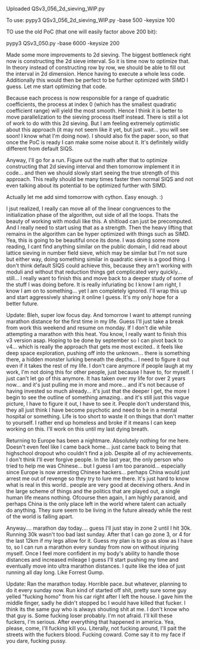 Uploaded QSv3_056_2d_sieving_WIP.py

To use: pypy3 QSv3_056_2d_sieving_WIP.py -base 500 -keysize 100

TO use the old PoC (that one will easily factor above 200 bit):

pypy3 QSv3_050.py -base 6000 -keysize 200

Made some more improvements to 2d sieving. The biggest bottleneck right now is constructing the 2d sieve interval.
So it is time now to optimize that. In theory instead of constructing row by row, we should be able to fill out the interval in 2d dimension. Hence having to execute a whole less code.
Additionally this would then be perfect to be further optimized with SIMD I guess.
Let me start optimizing that code.

Because each process is now responsible for a range of quadratic coefficients, the process at index 0 (which has the smallest quadratic coefficient range) will yield the most smooth. Hence I think it is better to move parallelization to the sieving process itself instead.
There is still a lot of work to do with this 2d sieving. But I am feeling extremely optimistic about this approach (it may not seem like it yet, but just wait... you will see soon! I know what I'm doing now). I should also fix the paper soon, so that once the PoC is ready I can make some noise about it. It's definitely wildly different from default SIQS.

Anyway, I'll go for a run. Figure out the math after that to optimize constructing that 2d sieving interval and then tomorrow implement it in code... and then we should slowly start seeing the true strength of this approach. This really should be many times faster then normal SIQS and not even talking about its potential to be optimized further with SIMD.

Actually let me add simd tomorrow with cython. Easy enough. :)

I jsut realized, I really can move all of the linear congruences to the initialization phase of the algorithm, out side of all the loops. Thats the beauty of working with moduli like this. A shitload can just be precomputed. And I really need to start using that as a strength. Then the heavy lifting that remains in the algorithm can be hyper optimized with things such as SIMD. Yea, this is going to be beautiful once its done. I was doing some more reading, I cant find anything similar on the public domain, I did read about lattice sieving in number field sieve, which may be similar but I'm not sure but either way, doing something similar in quadratic sieve is a good thing. I don't think default SIQS could achieve this, because they arn't working with moduli and without that reduction things get complicated very quickly... still... I really want to finish this and move back to a deeper study of some of the stuff I was doing before. It is really infuriating bc I know I am right, I know I am on to something... yet I am completely ignored. I'll wrap this up and start aggressively sharing it online I guess. It's my only hope for a better future. 

Update: Bleh, super low focus day. And tomorrow I want to attempt running marathon distance for the first time in my life. Guess I'll just take a break from work this weekend and resume on monday. If I don't die while attempting a marathon with this heat. You know, I really want to finish this v3 version asap. Hoping to be done by september so I can pivot back to v4... which is really the approach that gets me most excited.. it feels like deep space exploration, pushing off into the unknown... there is something there, a hidden monster lurking beneath the depths... I need to figure it out even if it takes the rest of my life. I don't care anymore if people laugh at my work, I'm not doing this for other people, just because I have to, for myself. I just can't let go of this anymore. It has taken over my life for over 2 years now... and it's just pulling me in more and more... and it's not because of having invested so much already... it's just that the deeper I get, the more I begin to see the outline of something amazing.. and it's still just this vague picture, I have to figure it out, I have to see it. People don't understand this, they all just think I have become psychotic and need to be in a mental hospital or something. Life is too short to waste it on things that don't matter to yourself. I rather end up homeless and broke if it means I can keep working on this. I'll work on this until my last dying breath.

Returning to Europe has been a nightmare. Absolutely nothing for me here. Doesn't even feel like I came back home... just came back to being that highschool dropout who couldn't find a job. Despite all of my achievements. I don't think I'll ever forgive people. In the last year, the only person who tried to help me was Chinese... but I guess I am too paranoid... especially since Europe is now arresting Chinese hackers... perhaps China would just arrest me out of revenge so they try to lure me there. It's just hard to know what is real in this world.. people are very good at deceiving others. And in the large scheme of things and the politics that are played out, a single human life means nothing. Ofcourse then again, I am highly paranoid, and perhaps China is the only place left in the world where talent can actually do anything. They sure seem to be living in the future already while the rest of the world is falling apart.

Anyway.... marathon day today.... guess I'll just stay in zone 2 until I hit 30k. Running 30k wasn't too bad last sunday. After that I can go zone 3, or 4 for the last 12km if my legs allow for it. Guess my plan is to go as slow as I have to, so I can run a marathon every sunday from now on without injuring myself. Once I feel more confident in my body's ability to handle those distances and increased mileage I guess I'll start pushing my time and eventually move into ultra marathon distances. I quite like the idea of just running all day long. Like Forrest Gump.

Update: Ran the marathon today. Horrible pace..but whatever, planning to do it every sunday now. Run kind of started off shit, pretty sure some guy yelled "fucking homo" from his car right after I left the house. I gave him the middle finger, sadly he didn't stopped bc I would have killed that fucker. I think its the same guy who is always shouting shit at me. I don't know who that guy is. Some fucking loser probably. I'm not afraid. I'll kill these fuckers, I'm serious. After everything that happened in america. Yea, please, come, I'll fucking kill you. Literally, not fucking around, I'll pait the streets with the fuckers blood. Fucking coward. Come say it to my face if you dare, fucking pussy.
